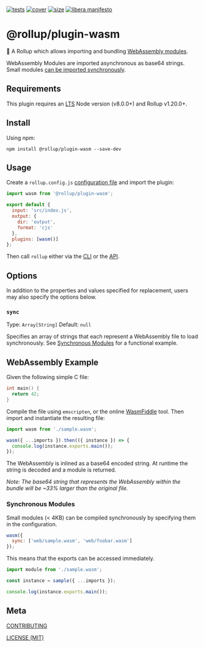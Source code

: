 [cover]: https://codecov.io/gh/rollup/plugins/replace/branch/master/graph/badge.svg
[cover-url]: https://codecov.io/gh/rollup/plugins
[size]: https://packagephobia.now.sh/badge?p=@rollup/plugin-wasm
[size-url]: https://packagephobia.now.sh/result?p=@rollup/plugin-wasm
[tests]: https://img.shields.io/circleci/project/github/rollup/plugins.svg
[tests-url]: https://circleci.com/gh/rollup/plugins

[![tests][tests]][tests-url]
[![cover][cover]][cover-url]
[![size][size]][size-url]
[![libera manifesto](https://img.shields.io/badge/libera-manifesto-lightgrey.svg)](https://liberamanifesto.com)

# @rollup/plugin-wasm

🍣 A Rollup which allows importing and bundling [WebAssembly modules](http://webassembly.org).

WebAssembly Modules are imported asynchronous as base64 strings. Small modules [can be imported synchronously](#synchronous-modules).

## Requirements

This plugin requires an [LTS](https://github.com/nodejs/Release) Node version (v8.0.0+) and Rollup v1.20.0+.

## Install

Using npm:

```console
npm install @rollup/plugin-wasm --save-dev
```

## Usage

Create a `rollup.config.js` [configuration file](https://www.rollupjs.org/guide/en/#configuration-files) and import the plugin:

```js
import wasm from '@rollup/plugin-wasm';

export default {
  input: 'src/index.js',
  output: {
    dir: 'output',
    format: 'cjs'
  },
  plugins: [wasm()]
};
```

Then call `rollup` either via the [CLI](https://www.rollupjs.org/guide/en/#command-line-reference) or the [API](https://www.rollupjs.org/guide/en/#javascript-api).

## Options

In addition to the properties and values specified for replacement, users may also specify the options below.

### `sync`

Type: `Array[String]`
Default: `null`

Specifies an array of strings that each represent a WebAssembly file to load synchronously. See [Synchronous Modules](#synchronous-modules) for a functional example.

## WebAssembly Example

Given the following simple C file:

```c
int main() {
  return 42;
}
```

Compile the file using `emscripten`, or the online [WasmFiddle](https://wasdk.github.io/WasmFiddle//) tool. Then import and instantiate the resulting file:

```js
import wasm from './sample.wasm';

wasm({ ...imports }).then(({ instance }) => {
  console.log(instance.exports.main());
});
```

The WebAssembly is inlined as a base64 encoded string. At runtime the string is decoded and a module is returned.

_Note: The base64 string that represents the WebAssembly within the bundle will be ~33% larger than the original file._

### Synchronous Modules

Small modules (< 4KB) can be compiled synchronously by specifying them in the configuration.

```js
wasm({
  sync: ['web/sample.wasm', 'web/foobar.wasm']
});
```

This means that the exports can be accessed immediately.

```js
import module from './sample.wasm';

const instance = sample({ ...imports });

console.log(instance.exports.main());
```

## Meta

[CONTRIBUTING](/.github/CONTRIBUTING.md)

[LICENSE (MIT)](/LICENSE)
